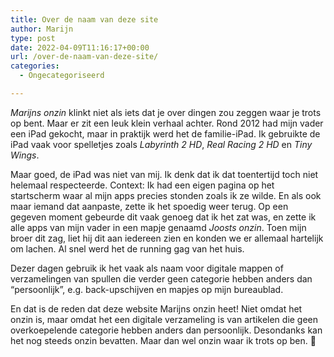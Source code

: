 ```yaml
---
title: Over de naam van deze site
author: Marijn
type: post
date: 2022-04-09T11:16:17+00:00
url: /over-de-naam-van-deze-site/
categories:
  - Ongecategoriseerd

---
```

_Marijns onzin_ klinkt niet als iets dat je over dingen zou zeggen waar je trots op bent. Maar er zit een leuk klein verhaal achter. Rond 2012 had mijn vader een iPad gekocht, maar in praktijk werd het de familie-iPad. Ik gebruikte de iPad vaak voor spelletjes zoals _Labyrinth 2 HD_, _Real Racing 2 HD_ en _Tiny Wings_.

Maar goed, de iPad was niet van mij. Ik denk dat ik dat toentertijd toch niet helemaal respecteerde. Context: Ik had een eigen pagina op het startscherm waar al mijn apps precies stonden zoals ik ze wilde. En als ook maar iemand dat aanpaste, zette ik het spoedig weer terug. Op een gegeven moment gebeurde dit vaak genoeg dat ik het zat was, en zette ik alle apps van mijn vader in een mapje genaamd _Joosts onzin_. Toen mijn broer dit zag, liet hij dit aan iedereen zien en konden we er allemaal hartelijk om lachen. Al snel werd het de running gag van het huis.

Dezer dagen gebruik ik het vaak als naam voor digitale mappen of verzamelingen van spullen die verder geen categorie hebben anders dan &#8220;persoonlijk&#8221;, e.g. back-upschijven en mapjes op mijn bureaublad.

En dat is de reden dat deze website Marijns onzin heet! Niet omdat het onzin is, maar omdat het een digitale verzameling is van artikelen die geen overkoepelende categorie hebben anders dan persoonlijk. Desondanks kan het nog steeds onzin bevatten. Maar dan wel onzin waar ik trots op ben. 🙂